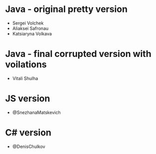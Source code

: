 Java - original pretty version
=======================
* Sergei Volchek
* Aliaksei Safronau
* Katsiaryna Volkava

Java - final corrupted version with voilations
=======================================
* Vitali Shulha

JS version
==========
* @SnezhanaMatskevich

C# version
==========
* @DenisChulkov
